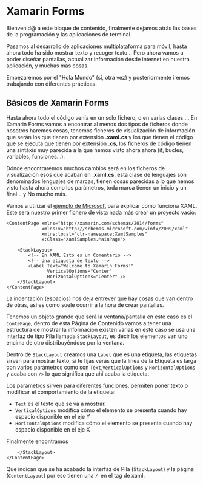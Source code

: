 # Xamarin Forms
Bienvenid@ a este bloque de contenido, finalmente dejamos atrás las bases de la programación y las aplicaciones de terminal.

Pasamos al desarrollo de aplicaciones multiplataforma para móvil, hasta ahora todo ha sido mostrar texto y recoger texto... Pero ahora vamos a poder diseñar pantallas, actualizar información desde internet en nuestra aplicación, y muchas más cosas.



Empezaremos por el "Hola Mundo" (sí, otra vez) y posteriormente iremos trabajando con diferentes prácticas.



## Básicos de Xamarin Forms

Hasta ahora todo el código venía en un solo fichero, o en varias clases.... En Xamarin Forms vamos a encontrar al menos dos tipos de ficheros donde nosotros haremos cosas, tenemos ficheros de visualización de información que serán los que tienen por extensión **.xaml.cs** y los que tienen el código que se ejecuta que tienen por extensión **.cs**, los ficheros de código tienen una sintáxis muy parecida a la que hemos visto ahora ahora (if, bucles, variables, funciones...).

Dónde encontraremos muchos cambios será en los ficheros de visualización esos que acaban en   **.xaml.cs**, esta clase de lenguajes son denominados lenguajes de marcas, tienen cosas parecidas a lo que hemos visto hasta ahora como los parámetros, toda marca tienen un inicio y un final... y No mucho más.

Vamos a utilizar el [ejemplo de Microsoft](https://docs.microsoft.com/es-es/xamarin/xamarin-forms/xaml/xaml-basics/get-started-with-xaml?tabs=windows ) para explicar como funciona XAML. Este será nuestro primer fichero de vista nada más crear un proyecto vacío:

```xaml
<ContentPage xmlns="http://xamarin.com/schemas/2014/forms"
             xmlns:x="http://schemas.microsoft.com/winfx/2009/xaml"
             xmlns:local="clr-namespace:XamlSamples"
             x:Class="XamlSamples.MainPage">

    <StackLayout>
        <!-- En XAML Esto es un Comentario -->
        <!-- Una etiqueta de texto -->
        <Label Text="Welcome to Xamarin Forms!"
               VerticalOptions="Center"
               HorizontalOptions="Center" />
    </StackLayout>
</ContentPage>
```

La indentación (espacios) nos deja entrever que hay cosas que van dentro de otras, así es como suele ocurrir a la hora de crear pantallas. 

Tenemos un objeto grande que será la ventana/pantalla en este caso es el ```ContePage```, dentro de esta Página de Contenido vamos a tener una estructura de mostrar la información existen varias en este caso se usa una interfaz de tipo Pila llamada ``StackLayout``, es decir los elementos van uno encima de otro distribuyéndose por la ventana.

Dentro de ``StackLayout`` creamos una ``Label`` que es una etiqueta, las etiquetas sirven para mostrar texto, si te fijas verás que la línea de la Etiqueta es larga con varios parámetros como son `Text`,`VerticalOptions` y `HorizontalOptions` y acaba con `/>` lo que significa que ahí acaba la etiqueta.

Los parámetros sirven para diferentes funciones, permiten poner texto o modificar el comportamiento de la etiqueta:

* `Text` es el texto que se va a mostrar.
* `VerticalOptions`   modifica cómo el elemento se presenta cuando hay espacio disponible en el eje Y 
* `HorizontalOptions`    modifica cómo el elemento se presenta cuando hay espacio disponible en el eje X

Finalmente encontramos 

```xaml
    </StackLayout>
</ContentPage>
```

Que indican que se ha acabado la interfaz de Pila (`StackLayout`) y la página (`ContentLayout`) por eso tienen una `/ `en el tag de xaml.

